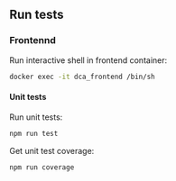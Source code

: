 ## Run tests

### Frontennd

Run interactive shell in frontend container:

```bash
docker exec -it dca_frontend /bin/sh
```

#### Unit tests

Run unit tests:

```bash
npm run test
```

Get unit test coverage:

```bash
npm run coverage
```
